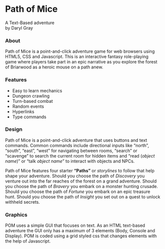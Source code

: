 # Path of Mice
A Text-Based adventure </br>
by Daryl Gray

### About
Path of Mice is a point-and-click adventure game for web browsers using HTML5, CSS and Javascript. This is an interactive fantasy role-playing game where players take part in an epic narrative as you explore the forest of Briarwood as a heroic mouse on a path anew.

### Features
- Easy to learn mechanics
- Dungeon crawling
- Turn-based combat
- Random events
- Hyperlinks
- Type commands

### Design
Path of Mice is a point-and-click adventure that uses buttons and text commands. Common commands include directional inputs like “north”, “south”, “east”, “west” for navigating between rooms, “search” or “scavenge” to search the current room for hidden items and “read (<em>object name</em>)” or “talk <em>object name</em>” to interact with objects and NPCs.

Path of Mice features four starter <b>“Paths”</b> or <em>storylines</em> to follow that help shape your adventure. Should you choose the path of <em>Discovery</em> you venture out into the far reaches of the forest on a grand adventure. Should you choose the path of <em>Bravery</em> you embark on a monster hunting crusade. Should you choose the path of <em>Fortune</em> you embark on an epic treasure hunt. Should you choose the path of <em>Insight</em> you set out on a quest to unlock withheld secrets.

### Graphics
POM uses a simple GUI that focuses on text. As an HTML text-based adventure the GUI only has a maximum of 3 elements (Body, Console and Display). POM is coded using a grid styled css that changes elements with the help of Javascript.
